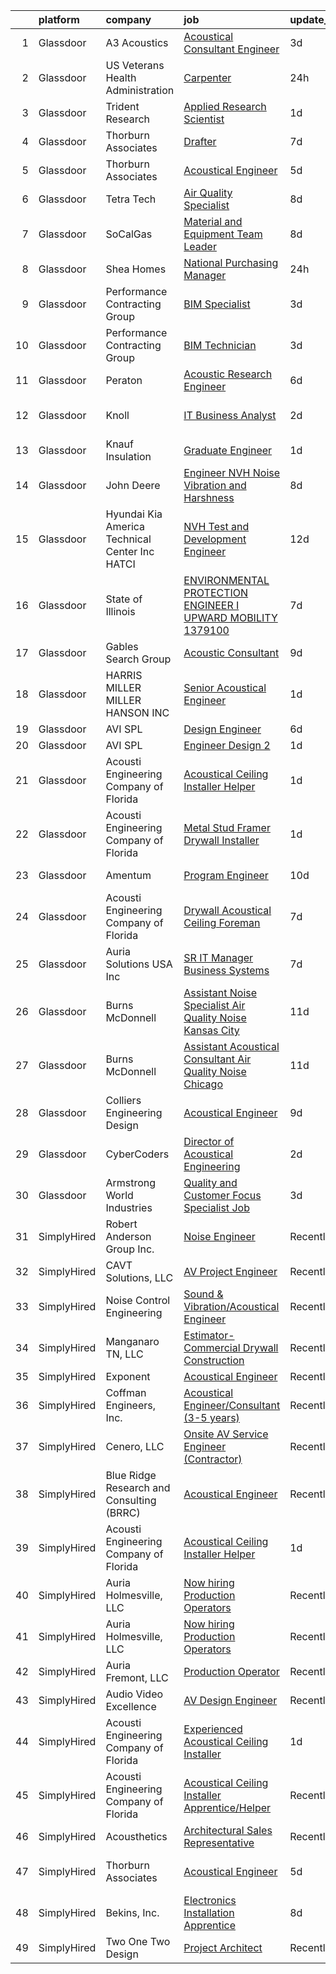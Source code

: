 

|    | platform    | company                                           | job                                                                                                                                                                                                                                                                                                                                                                                                                                                                                                                                                                                                                                                                                                                                                                                                                                                                                                                                                                                                                                                                                                                                                                                                                                                                                                                                                                                                                                                                                                              | update_time   | location                    |
|---:|:------------|:--------------------------------------------------|:-----------------------------------------------------------------------------------------------------------------------------------------------------------------------------------------------------------------------------------------------------------------------------------------------------------------------------------------------------------------------------------------------------------------------------------------------------------------------------------------------------------------------------------------------------------------------------------------------------------------------------------------------------------------------------------------------------------------------------------------------------------------------------------------------------------------------------------------------------------------------------------------------------------------------------------------------------------------------------------------------------------------------------------------------------------------------------------------------------------------------------------------------------------------------------------------------------------------------------------------------------------------------------------------------------------------------------------------------------------------------------------------------------------------------------------------------------------------------------------------------------------------|:--------------|:----------------------------|
|  1 | Glassdoor   | A3 Acoustics                                      | [Acoustical Consultant   Engineer](https://www.glassdoor.com/partner/jobListing.htm?pos=110&ao=1136043&s=58&guid=0000018109775c3d81c003bdf73cd432&src=GD_JOB_AD&t=SR&vt=w&cs=1_c6ec4105&cb=1653721226623&jobListingId=1007891214520&jrtk=3-0-1g44nen2ur0f7801-1g44nen3fhapd800-c242f298f175f66d-)                                                                                                                                                                                                                                                                                                                                                                                                                                                                                                                                                                                                                                                                                                                                                                                                                                                                                                                                                                                                                                                                                                                                                                                                                | 3d            | Seattle, WA                 |
|  2 | Glassdoor   | US Veterans Health Administration                 | [Carpenter](https://www.glassdoor.com/partner/jobListing.htm?pos=120&ao=1136043&s=58&guid=0000018109775c3d81c003bdf73cd432&src=GD_JOB_AD&t=SR&vt=w&cs=1_eed87a05&cb=1653721226624&jobListingId=1007899603337&jrtk=3-0-1g44nen2ur0f7801-1g44nen3fhapd800-25f54ead197506e3-)                                                                                                                                                                                                                                                                                                                                                                                                                                                                                                                                                                                                                                                                                                                                                                                                                                                                                                                                                                                                                                                                                                                                                                                                                                       | 24h           | Seattle, WA                 |
|  3 | Glassdoor   | Trident Research                                  | [Applied Research Scientist](https://www.glassdoor.com/partner/jobListing.htm?pos=102&ao=1110586&s=58&guid=0000018109775c3d81c003bdf73cd432&src=GD_JOB_AD&t=SR&vt=w&ea=1&cs=1_40915499&cb=1653721226622&jobListingId=1007896127896&cpc=444700D72F2ECBCE&jrtk=3-0-1g44nen2ur0f7801-1g44nen3fhapd800-b3b352e02bcc5554--6NYlbfkN0AFmDVK0OV5e6K1fiL6kgM8WbH70Gi4KG6XpGifDutAjCxLBL3d-SrkbaCZp0e7asW-ik3G8eSRBg4PeLyPfcmBvXg6M0utMm1-apNRolczdEHecCsDnQRZ3KB4x94gouXEvmVqji5Vlugnl2koly26T0cQcpd09fHec9sCh0a81OaGWI7K5rdkW7sC6KZs5-NJxY_fz_9UPsKYTWxOq2QrlEoRDZQ8X0uCA8BJJd0-inekCwzuK-JBAwEk-YnBFstMN1-A5IC7QEFw0rW37Cpy433qVM3_2tl0sqo1JSwiLkUJn7GNbfpHWbbe-tB70nTDz3_dWbyq9MFMcoAizvtTWqvPqB73cR3cSe7bYC04weQcsht8w1UBM8MyX8VM5827aSISUSjash9WVVJKmRgQ6FoFKRfH-GH23Qn9K8U1LF6HQW1fqj9Zy0LEXm59WbP7WblwU03z3fcdGQOxHS2M3OQRnk5RYosthFMaoqOtL8uF3Y2q-IXGCf1_8DAjauI%3D)                                                                                                                                                                                                                                                                                                                                                                                                                                                                                                                                                                                                                                              | 1d            | Austin, TX                  |
|  4 | Glassdoor   | Thorburn Associates                               | [Drafter](https://www.glassdoor.com/partner/jobListing.htm?pos=122&ao=1136043&s=58&guid=0000018109775c3d81c003bdf73cd432&src=GD_JOB_AD&t=SR&vt=w&cs=1_9dd2f809&cb=1653721226624&jobListingId=1007880702588&jrtk=3-0-1g44nen2ur0f7801-1g44nen3fhapd800-094969ef5d15aa72-)                                                                                                                                                                                                                                                                                                                                                                                                                                                                                                                                                                                                                                                                                                                                                                                                                                                                                                                                                                                                                                                                                                                                                                                                                                         | 7d            | Morrisville, NC             |
|  5 | Glassdoor   | Thorburn Associates                               | [Acoustical Engineer](https://www.glassdoor.com/partner/jobListing.htm?pos=114&ao=1136043&s=58&guid=0000018109775c3d81c003bdf73cd432&src=GD_JOB_AD&t=SR&vt=w&cs=1_a01c0162&cb=1653721226623&jobListingId=1007882520867&jrtk=3-0-1g44nen2ur0f7801-1g44nen3fhapd800-1c762cffc472f04b-)                                                                                                                                                                                                                                                                                                                                                                                                                                                                                                                                                                                                                                                                                                                                                                                                                                                                                                                                                                                                                                                                                                                                                                                                                             | 5d            | Charlotte, NC               |
|  6 | Glassdoor   | Tetra Tech                                        | [Air Quality Specialist](https://www.glassdoor.com/partner/jobListing.htm?pos=124&ao=1136043&s=58&guid=0000018109775c3d81c003bdf73cd432&src=GD_JOB_AD&t=SR&vt=w&cs=1_8b8b67d8&cb=1653721226625&jobListingId=1007876582070&jrtk=3-0-1g44nen2ur0f7801-1g44nen3fhapd800-a0560b8bc1d86053-)                                                                                                                                                                                                                                                                                                                                                                                                                                                                                                                                                                                                                                                                                                                                                                                                                                                                                                                                                                                                                                                                                                                                                                                                                          | 8d            | Boston, MA                  |
|  7 | Glassdoor   | SoCalGas                                          | [Material and Equipment Team Leader](https://www.glassdoor.com/partner/jobListing.htm?pos=104&ao=1110586&s=58&guid=0000018109775c3d81c003bdf73cd432&src=GD_JOB_AD&t=SR&vt=w&cs=1_096a930c&cb=1653721226622&jobListingId=1007877493951&cpc=334ABAF5D42DC775&jrtk=3-0-1g44nen2ur0f7801-1g44nen3fhapd800-baa5d326201133dd--6NYlbfkN0AkrHGt-KH9NLJWrZDpHMbMxGLC98GtWQdb1-pOhsz1tP8PqLGUrTNneVaje-NIqL_0D_WMUc6Tmq0BNSneExwJXVO-uIoN0Fu-948k-wTdhUvNF85cpklenq5sGxDRZPI2VuVjjjbVR6BOsdcRrtq7Q6OHtt6PjKIeNaKmUbg-iE7_yBnyxMECxlplBsRWzqn02IfF80H9dghUzEBPqJElfqymMSGHPyDwFoAwbewz3h9few5AJQOCDL7SvUruuc-g4-kswe2K4kjpbUYhMEE9jOZ9BVmgK2QzQFNn7AOUwF_vO6erVmCoJNOhffgFsEhBfKEBbdJjC5gpfkLWt_JJmPra3NiDvLLIpFdWjO9xWA4zUidrnMNnzAe9LmSXj-Rn7Dr87ZtL3Z9UvL54YwBpMAm4bLxbnrHvxcNi9ET88lSGXM604L76rhOwjY96ZKKWBNPwzC4FlIXqBvsHkl2cdOeTm4EkZ68LcjSkP8IUEsh5Owjv4WYCZQAtFJ_-2RYQhUliDXYvqhD2_F362SwcwHLVe0tn9aGkQfWggQIHn2JXXqoR2T2UcrPdld4j4-RE-DB22UwQ-g%3D%3D)                                                                                                                                                                                                                                                                                                                                                                                                                                                                                                                                                             | 8d            | Pico Rivera, CA             |
|  8 | Glassdoor   | Shea Homes                                        | [National Purchasing Manager](https://www.glassdoor.com/partner/jobListing.htm?pos=113&ao=1136043&s=58&guid=0000018109775c3d81c003bdf73cd432&src=GD_JOB_AD&t=SR&vt=w&cs=1_72c636d0&cb=1653721226623&jobListingId=1007899282515&jrtk=3-0-1g44nen2ur0f7801-1g44nen3fhapd800-637366d836c9f356-)                                                                                                                                                                                                                                                                                                                                                                                                                                                                                                                                                                                                                                                                                                                                                                                                                                                                                                                                                                                                                                                                                                                                                                                                                     | 24h           | Scottsdale, AZ              |
|  9 | Glassdoor   | Performance Contracting Group                     | [BIM Specialist](https://www.glassdoor.com/partner/jobListing.htm?pos=116&ao=1136043&s=58&guid=0000018109775c3d81c003bdf73cd432&src=GD_JOB_AD&t=SR&vt=w&cs=1_a91a3ebc&cb=1653721226623&jobListingId=1007889564110&jrtk=3-0-1g44nen2ur0f7801-1g44nen3fhapd800-6a06d79447d227bf-)                                                                                                                                                                                                                                                                                                                                                                                                                                                                                                                                                                                                                                                                                                                                                                                                                                                                                                                                                                                                                                                                                                                                                                                                                                  | 3d            | Ashburn, VA                 |
| 10 | Glassdoor   | Performance Contracting Group                     | [BIM Technician](https://www.glassdoor.com/partner/jobListing.htm?pos=125&ao=1136043&s=58&guid=0000018109775c3d81c003bdf73cd432&src=GD_JOB_AD&t=SR&vt=w&cs=1_465ef61a&cb=1653721226625&jobListingId=1007889564081&jrtk=3-0-1g44nen2ur0f7801-1g44nen3fhapd800-a969f34ac86ec157-)                                                                                                                                                                                                                                                                                                                                                                                                                                                                                                                                                                                                                                                                                                                                                                                                                                                                                                                                                                                                                                                                                                                                                                                                                                  | 3d            | Holliston, MA               |
| 11 | Glassdoor   | Peraton                                           | [Acoustic Research Engineer](https://www.glassdoor.com/partner/jobListing.htm?pos=101&ao=1110586&s=58&guid=0000018109775c3d81c003bdf73cd432&src=GD_JOB_AD&t=SR&vt=w&cs=1_99e59d9f&cb=1653721226621&jobListingId=1007881751566&cpc=AF1E4A3695F490BE&jrtk=3-0-1g44nen2ur0f7801-1g44nen3fhapd800-93640ea085761e70--6NYlbfkN0Cx7R8OmodZU4Ze4hnUhR0Myw3_voyDLMHXumN7ynSuTrXceT3foN28OOGtcbbQ_76zhqZyhYa7pEo0kT6JqjNGp6JbtTZaTLKCZwEZBTZGKWDdcNR5l-5PjngxXsxD8sh-oB1L3-fgx6lyvxyTPj_jdTdz-0hS-KZWQFmb0luZhDDk_Ug42qWgCwhdYMhyqRg6SpxkpjohBPU0NhaMLoYaaj_IYhQRqrT_cpyORp1fhKt4FGCNKaCtMqu5KB6YAT_Qw_QCgGwjBCPQuayNXD9PdlGAAckEEX-IVmPvsKDBY31lT-GGVeruDZolLTNDYqPGR7ciotL2TbEa0dgtLUrr_Qrak-g3_nrgJrVIzxrmaMu1OIKrCzulMHm8wGwN4GG1WEAdFNiD1MT2nVTjT7oGAaWl5nSW8zl_wp30tQPyn3GLiIjbHOTAEgSQIVS8_6yuOkeaQ6wlWxRfMD2gw0Pi0dj2LpUQNqSXtPDNZDahJALODmFbpRNKlZvcNrQIy6sc1aRe4_tClpU_XRwhjKF71CUzVTx9Wx5cV1crcHkVfiGuIdiD5fRb5QQg_CLQ3ZXj_n-xGRN3lt1mpFlFltk4Ntq-7k1Au-cDu12kHcDeacQlbvS1E8oAux_Fe7yvHNIiJBb1xdB4VB7_jnbBXjHeMfojmWjIOmDF8xS4NtnWDvYhKs3Tf3uBZBkUp7SNKLI6X3nUmk_8SbcXQ4y1igGYB7MzbgocPz5AOzcBDsmCUDAB0gUJFUq89WbnD2SaIXnsqw_V7ledh-tG4MvEYxZDkyzhczWDxFYszPSPbve5TD9GYiISdAcgavYg7BY2x0Vewj_yx_e5MKUXM44xrDHMDL5LkmAQZyz4HAfd2ETPHjuLnsjZEzRvGygeOYf3r9KWeL32P9bOPxMjRvhkul3iAWamlVHK0guVxDXxNGruMutZs0aBVypmEv5oIrXUgB8znaE_MKYr8veKMBUb0YqN0qC4qzbvygcJXvk_38FJvaxgDWHloXEAxN7dInM8xbzGEaDZ3Vbt-zH9rht0Mr9j3dau8KmjfNRPzP9tI0hZ1Bk84AE5AxEYQDQZdvIgSvFPxZZ5ZmeLxSqZg458tJZEUwWF4mXnIQswUJxcs7mD_OHJoiXUIAtE) | 6d            | Bethesda, MD                |
| 12 | Glassdoor   | Knoll                                             | [IT Business Analyst](https://www.glassdoor.com/partner/jobListing.htm?pos=108&ao=1136043&s=58&guid=0000018109775c3d81c003bdf73cd432&src=GD_JOB_AD&t=SR&vt=w&ea=1&cs=1_7e6597bb&cb=1653721226623&jobListingId=1007893847519&jrtk=3-0-1g44nen2ur0f7801-1g44nen3fhapd800-38ceeb76d1a6dacd-)                                                                                                                                                                                                                                                                                                                                                                                                                                                                                                                                                                                                                                                                                                                                                                                                                                                                                                                                                                                                                                                                                                                                                                                                                        | 2d            | East Greenville, PA         |
| 13 | Glassdoor   | Knauf Insulation                                  | [Graduate Engineer](https://www.glassdoor.com/partner/jobListing.htm?pos=119&ao=1136043&s=58&guid=0000018109775c3d81c003bdf73cd432&src=GD_JOB_AD&t=SR&vt=w&ea=1&cs=1_b51f90a0&cb=1653721226624&jobListingId=1007894878610&jrtk=3-0-1g44nen2ur0f7801-1g44nen3fhapd800-7cd26429c1a75225-)                                                                                                                                                                                                                                                                                                                                                                                                                                                                                                                                                                                                                                                                                                                                                                                                                                                                                                                                                                                                                                                                                                                                                                                                                          | 1d            | Shasta Lake, CA             |
| 14 | Glassdoor   | John Deere                                        | [Engineer  NVH  Noise  Vibration  and Harshness ](https://www.glassdoor.com/partner/jobListing.htm?pos=111&ao=1136043&s=58&guid=0000018109775c3d81c003bdf73cd432&src=GD_JOB_AD&t=SR&vt=w&cs=1_063b4414&cb=1653721226623&jobListingId=1007877027645&jrtk=3-0-1g44nen2ur0f7801-1g44nen3fhapd800-85e86d21f7d44ad4-)                                                                                                                                                                                                                                                                                                                                                                                                                                                                                                                                                                                                                                                                                                                                                                                                                                                                                                                                                                                                                                                                                                                                                                                                 | 8d            | Dubuque, IA                 |
| 15 | Glassdoor   | Hyundai Kia America Technical Center  Inc   HATCI | [NVH Test and Development Engineer](https://www.glassdoor.com/partner/jobListing.htm?pos=130&ao=1136043&s=58&guid=0000018109775c3d81c003bdf73cd432&src=GD_JOB_AD&t=SR&vt=w&ea=1&cs=1_27bf5982&cb=1653721226625&jobListingId=1007864989390&jrtk=3-0-1g44nen2ur0f7801-1g44nen3fhapd800-92c0ca2994cd4da6-)                                                                                                                                                                                                                                                                                                                                                                                                                                                                                                                                                                                                                                                                                                                                                                                                                                                                                                                                                                                                                                                                                                                                                                                                          | 12d           | Irvine, CA                  |
| 16 | Glassdoor   | State of Illinois                                 | [ENVIRONMENTAL PROTECTION ENGINEER I  UPWARD MOBILITY  1379100](https://www.glassdoor.com/partner/jobListing.htm?pos=123&ao=1136043&s=58&guid=0000018109775c3d81c003bdf73cd432&src=GD_JOB_AD&t=SR&vt=w&cs=1_47e201a0&cb=1653721226624&jobListingId=1007880045114&jrtk=3-0-1g44nen2ur0f7801-1g44nen3fhapd800-ca7018c2b1376043-)                                                                                                                                                                                                                                                                                                                                                                                                                                                                                                                                                                                                                                                                                                                                                                                                                                                                                                                                                                                                                                                                                                                                                                                   | 7d            | Champaign, IL               |
| 17 | Glassdoor   | Gables Search Group                               | [Acoustic Consultant](https://www.glassdoor.com/partner/jobListing.htm?pos=106&ao=1110586&s=58&guid=0000018109775c3d81c003bdf73cd432&src=GD_JOB_AD&t=SR&vt=w&ea=1&cs=1_9eb1c2ed&cb=1653721226623&jobListingId=1007873357524&cpc=AC285F3A3ECA6BB0&jrtk=3-0-1g44nen2ur0f7801-1g44nen3fhapd800-df3b0d9988ef6c65--6NYlbfkN0CZ1lEuAv6jxF-3oHFcpaf0lR-C2BPOLpDOrJR7xrRNgVUCVNy30M801Mw0EqxP5GBpbCGjBiEVxl-YjmmD6Q2_Ip4bJH5ymlJgLkfCCXRCGdOrMkHdq7ND4dPqmrbj9BygdAI59mOtxhHStEpaIegQpd_cNiA9hCZ9z87hK7mV7lRy11nm74NXJjShrZFXWu8kI4uFxp3RfXhAGObhnbjUFEHKJefELYyUK3AhoViZXYqAFkAM5yAobgXFpe-H8sNmb1T_z9Yj717hc2NYlJpRtXy6DuIoUhCwC2XwnCRFYLTAmAcM0Wmk_bjB6LVynbv9Kms0TWApDZ069btD0Ul8OsXNHWAOoqdcurqWiV3HH8ehe7uLYQHh9O6MJIZUUJyCkJAoJgETW_IWE0x8wnRYmmr7hNMssklxgA0owlW-_tDfXfHC73TtFqzRXl0s0dRePKo-fVtjDm4NT4_Yeh09ruclf8yz0YdXetup1Qw6gKutxkSBCDNCZPRCuw3rJ4hoKCmAC3_h4nKoR1esAVrSBp2-jiogXmH11b9RJUAuZnUoGQuC7mS1)                                                                                                                                                                                                                                                                                                                                                                                                                                                                                                                                                                                                   | 9d            | New York, NY                |
| 18 | Glassdoor   | HARRIS MILLER MILLER   HANSON INC                 | [Senior Acoustical Engineer](https://www.glassdoor.com/partner/jobListing.htm?pos=118&ao=1136043&s=58&guid=0000018109775c3d81c003bdf73cd432&src=GD_JOB_AD&t=SR&vt=w&ea=1&cs=1_97d7f6c9&cb=1653721226624&jobListingId=1007895212463&jrtk=3-0-1g44nen2ur0f7801-1g44nen3fhapd800-5bc1fef471d0d1c6-)                                                                                                                                                                                                                                                                                                                                                                                                                                                                                                                                                                                                                                                                                                                                                                                                                                                                                                                                                                                                                                                                                                                                                                                                                 | 1d            | Remote                      |
| 19 | Glassdoor   | AVI SPL                                           | [Design Engineer](https://www.glassdoor.com/partner/jobListing.htm?pos=127&ao=1136043&s=58&guid=0000018109775c3d81c003bdf73cd432&src=GD_JOB_AD&t=SR&vt=w&cs=1_9da4023d&cb=1653721226625&jobListingId=1007881020281&jrtk=3-0-1g44nen2ur0f7801-1g44nen3fhapd800-d4d516ace98aef37-)                                                                                                                                                                                                                                                                                                                                                                                                                                                                                                                                                                                                                                                                                                                                                                                                                                                                                                                                                                                                                                                                                                                                                                                                                                 | 6d            | Franklin, TN                |
| 20 | Glassdoor   | AVI SPL                                           | [Engineer Design 2](https://www.glassdoor.com/partner/jobListing.htm?pos=126&ao=1136043&s=58&guid=0000018109775c3d81c003bdf73cd432&src=GD_JOB_AD&t=SR&vt=w&cs=1_f788d1d2&cb=1653721226625&jobListingId=1007894393753&jrtk=3-0-1g44nen2ur0f7801-1g44nen3fhapd800-e0030623160c666f-)                                                                                                                                                                                                                                                                                                                                                                                                                                                                                                                                                                                                                                                                                                                                                                                                                                                                                                                                                                                                                                                                                                                                                                                                                               | 1d            | Houston, TX                 |
| 21 | Glassdoor   | Acousti Engineering Company of Florida            | [Acoustical Ceiling Installer Helper](https://www.glassdoor.com/partner/jobListing.htm?pos=107&ao=1136043&s=58&guid=0000018109775c3d81c003bdf73cd432&src=GD_JOB_AD&t=SR&vt=w&ea=1&cs=1_830c9252&cb=1653721226622&jobListingId=1007895192623&jrtk=3-0-1g44nen2ur0f7801-1g44nen3fhapd800-23f2fb345039ec1a-)                                                                                                                                                                                                                                                                                                                                                                                                                                                                                                                                                                                                                                                                                                                                                                                                                                                                                                                                                                                                                                                                                                                                                                                                        | 1d            | Lake Worth, FL              |
| 22 | Glassdoor   | Acousti Engineering Company of Florida            | [Metal Stud Framer Drywall Installer](https://www.glassdoor.com/partner/jobListing.htm?pos=129&ao=1136043&s=58&guid=0000018109775c3d81c003bdf73cd432&src=GD_JOB_AD&t=SR&vt=w&ea=1&cs=1_eae9778f&cb=1653721226625&jobListingId=1007895557299&jrtk=3-0-1g44nen2ur0f7801-1g44nen3fhapd800-0e0c9993d88d6aed-)                                                                                                                                                                                                                                                                                                                                                                                                                                                                                                                                                                                                                                                                                                                                                                                                                                                                                                                                                                                                                                                                                                                                                                                                        | 1d            | Charleston, SC              |
| 23 | Glassdoor   | Amentum                                           | [Program Engineer](https://www.glassdoor.com/partner/jobListing.htm?pos=117&ao=1136043&s=58&guid=0000018109775c3d81c003bdf73cd432&src=GD_JOB_AD&t=SR&vt=w&cs=1_7f7d3f85&cb=1653721226624&jobListingId=1007870576336&jrtk=3-0-1g44nen2ur0f7801-1g44nen3fhapd800-7f036ec0a8c6f9b4-)                                                                                                                                                                                                                                                                                                                                                                                                                                                                                                                                                                                                                                                                                                                                                                                                                                                                                                                                                                                                                                                                                                                                                                                                                                | 10d           | West Palm Beach, FL         |
| 24 | Glassdoor   | Acousti Engineering Company of Florida            | [Drywall Acoustical Ceiling Foreman](https://www.glassdoor.com/partner/jobListing.htm?pos=109&ao=1136043&s=58&guid=0000018109775c3d81c003bdf73cd432&src=GD_JOB_AD&t=SR&vt=w&ea=1&cs=1_1564abab&cb=1653721226623&jobListingId=1007879937194&jrtk=3-0-1g44nen2ur0f7801-1g44nen3fhapd800-47509a7f066cb513-)                                                                                                                                                                                                                                                                                                                                                                                                                                                                                                                                                                                                                                                                                                                                                                                                                                                                                                                                                                                                                                                                                                                                                                                                         | 7d            | Cocoa, FL                   |
| 25 | Glassdoor   | Auria Solutions USA  Inc                          | [SR IT Manager  Business Systems](https://www.glassdoor.com/partner/jobListing.htm?pos=128&ao=1136043&s=58&guid=0000018109775c3d81c003bdf73cd432&src=GD_JOB_AD&t=SR&vt=w&ea=1&cs=1_277a1fbe&cb=1653721226625&jobListingId=1007880025100&jrtk=3-0-1g44nen2ur0f7801-1g44nen3fhapd800-775b48d4b083f495-)                                                                                                                                                                                                                                                                                                                                                                                                                                                                                                                                                                                                                                                                                                                                                                                                                                                                                                                                                                                                                                                                                                                                                                                                            | 7d            | Southfield, MI              |
| 26 | Glassdoor   | Burns   McDonnell                                 | [Assistant Noise Specialist   Air Quality   Noise  Kansas City ](https://www.glassdoor.com/partner/jobListing.htm?pos=121&ao=1136043&s=58&guid=0000018109775c3d81c003bdf73cd432&src=GD_JOB_AD&t=SR&vt=w&cs=1_8a6e0c5c&cb=1653721226624&jobListingId=1007867567859&jrtk=3-0-1g44nen2ur0f7801-1g44nen3fhapd800-4ead6d1f02636142-)                                                                                                                                                                                                                                                                                                                                                                                                                                                                                                                                                                                                                                                                                                                                                                                                                                                                                                                                                                                                                                                                                                                                                                                  | 11d           | Kansas City, MO             |
| 27 | Glassdoor   | Burns   McDonnell                                 | [Assistant Acoustical Consultant   Air Quality   Noise  Chicago ](https://www.glassdoor.com/partner/jobListing.htm?pos=112&ao=1136043&s=58&guid=0000018109775c3d81c003bdf73cd432&src=GD_JOB_AD&t=SR&vt=w&cs=1_cfc0fb60&cb=1653721226623&jobListingId=1007866820405&jrtk=3-0-1g44nen2ur0f7801-1g44nen3fhapd800-2ab8d7469b5495f4-)                                                                                                                                                                                                                                                                                                                                                                                                                                                                                                                                                                                                                                                                                                                                                                                                                                                                                                                                                                                                                                                                                                                                                                                 | 11d           | Chicago, IL                 |
| 28 | Glassdoor   | Colliers Engineering   Design                     | [Acoustical Engineer](https://www.glassdoor.com/partner/jobListing.htm?pos=115&ao=1136043&s=58&guid=0000018109775c3d81c003bdf73cd432&src=GD_JOB_AD&t=SR&vt=w&cs=1_17ed4b9c&cb=1653721226623&jobListingId=1007873334603&jrtk=3-0-1g44nen2ur0f7801-1g44nen3fhapd800-a54be5aaf1486e7e-)                                                                                                                                                                                                                                                                                                                                                                                                                                                                                                                                                                                                                                                                                                                                                                                                                                                                                                                                                                                                                                                                                                                                                                                                                             | 9d            | Rochester, NY               |
| 29 | Glassdoor   | CyberCoders                                       | [Director of Acoustical Engineering](https://www.glassdoor.com/partner/jobListing.htm?pos=105&ao=1110586&s=58&guid=0000018109775c3d81c003bdf73cd432&src=GD_JOB_AD&t=SR&vt=w&ea=1&cs=1_b398ea2a&cb=1653721226622&jobListingId=1007893278296&cpc=F4EED0218A761C36&jrtk=3-0-1g44nen2ur0f7801-1g44nen3fhapd800-795ffc0c6ad9fd3a--6NYlbfkN0CpFJQzrgRR8WqXWK1qKKEqALWJw739KlKqr2H-MSI4eoBlI4EFrmor2FYZMP3muM0vXWWUvLFvKmxQ7ROE02FBuOO4aGuaumxgxDNUo83iLkED1-NA_t6F7LA93muDnc6yZ_68chevlmA_nGCITBnZlJdqOfiwNXHUC3BiJU3REdbT1Jv55CStn48TERHZ8bDe2VDw-DWua49s4eybFlnV1sEsLBxwMLEZDIMW9vVVZGItg5gYeqYQkNXH_3YQM5LP5Ig_wXEsEaJQ68ffaBmRQz1BBnmI5o1bIscxP7bm7vuY-0Uv8qUwPx15NXV_AbU4AkDUAGDp-W3aikJz1jh7KmfZRBBhpXLeorPx3xGQPUgwQsYEE7g0KPLhqrZyKyugn5qKLdTs98cxK97TTC77Z_Z38xu2P5ElCJn7RnKaLLF2s7NSShjMJhH0XGABMwR-5ToqoA7GKACXOhaTB84Uj_XMNlwMcHJ-wN6KnUTi82UKzqNsft-8BrXZsR8xEOkW4pQj0DCPZa2dwzbIkOrT-a-vrjQsDf9sRp9hPi-8l0GULPV-KWrPPNJG519zWuogDCK8d7VK9kgpmpm48elO3kFHdS_lpuKvJQxZxLqNyvdETlPdbJN8wiE0OVnAeYOE43hqTK1x9pCLf8SUzFDS8fe-zdo58WoMJhnAvRPNpCqlpLeg3E1PTwebt_ogqlUzrVnzJqbSsOVK3e3oYmrj7EfrCXWSWTv8t1IdCUFC9zH7WpVjnCPuZGIggyblf9X0IurZZ2DDk_KnynrOr9ZLndXcikGsAalVbLlTGNtlcvZOU3QKYGo-6Z8rWwfpw2SJuc1MuCEE97HQk_fxLpQkXX3sdMosEBtfcXrS8cdGctbT9QEzVvtEddyztAnWCondyCo8mdFhCTp9-fM9DWj_uCDUtVjuRHDElyVe4rEMh-seZSUdHk327Un3gzKAfk5Hn5baEYDsQu15jJ7pJHzE3EyTPlz90iXIaRsBwz2Sw3sVz--WNiQFx_lsYfZfNLk%3D)                                                                                                      | 2d            | Austin, TX                  |
| 30 | Glassdoor   | Armstrong World Industries                        | [Quality and Customer Focus Specialist Job](https://www.glassdoor.com/partner/jobListing.htm?pos=103&ao=1110586&s=58&guid=0000018109775c3d81c003bdf73cd432&src=GD_JOB_AD&t=SR&vt=w&cs=1_a10b1c10&cb=1653721226622&jobListingId=1007890095214&cpc=1FDE87803EF93CD3&jrtk=3-0-1g44nen2ur0f7801-1g44nen3fhapd800-bfb51764d64b0a67--6NYlbfkN0DAm8vvJJD9Y3Etb11EBkS-MujQulL42x3uS2fFnoqOvAdIC64HSWNxkyOxXDVyoGvImdN4z23qZIwgjLFFuiV70yEzcXlLw5-Voc79umjksxIyUhycVJdxctyhZNWev0P18VCzhALhwdAL8mSgDlbO8-YiJOdCwFMhyl71Hg9y2SPI3WftYaqwhvQoP0srHGO7AN_v5tJP_HgPvgH51PdG0GQ3LcJZYdr40YA6YnSMULYBS5fLB6byO6WeFMqaQNJWZtHEBxZhKz4xrhhSBTljD8kuyFNgDwD0OhmMp5nS_dJ43gtQdCoou3jQbslDvmXI6fQar2OmNHDBnrjtZOhwdj0dUnqy-cp-Sip3NwE4N6194nCArqDX9T9UxsJkF-KAO8hn4b5ksED0x18Cb98EAlNZcNMPpOzDCV8VA6j4paHqcAyA_EytmG78lTmMqt5tt8HfnmopoQvgPAjPAByledVHeMNXmF_V635MryhpbKKRRr_D7O61E2E1Cq0ub9-NSfBksatPKh3-TzbiNQsvL-KsW0gdEHvA1iQI2AjvXteN16Dw_nx-xHFfEDb1a5TOyEMEpgf3N5tuaSft-xcLhAUAnw9QjP8%3D)                                                                                                                                                                                                                                                                                                                                                                                                                                                                                                                                    | 3d            | Warrington, FL              |
| 31 | SimplyHired | Robert Anderson Group Inc.                        | [Noise Engineer](https://www.simplyhired.com/job/cDVfwJH-JU5-yM38TBygwEaBW1plWiJydPdEDcaX2TDlAzDntcbhNQ?q=acoustical+engineering)                                                                                                                                                                                                                                                                                                                                                                                                                                                                                                                                                                                                                                                                                                                                                                                                                                                                                                                                                                                                                                                                                                                                                                                                                                                                                                                                                                                | Recently      | Detroit, MI                 |
| 32 | SimplyHired | CAVT Solutions, LLC                               | [AV Project Engineer](https://www.simplyhired.com/job/QyWO_lH0zp6hiPORvJqW7dv6dQq72igDnDnDg_0tKpIYvAC65Ytwmg?q=acoustical+engineering)                                                                                                                                                                                                                                                                                                                                                                                                                                                                                                                                                                                                                                                                                                                                                                                                                                                                                                                                                                                                                                                                                                                                                                                                                                                                                                                                                                           | Recently      | North Andover, MA           |
| 33 | SimplyHired | Noise Control Engineering                         | [Sound & Vibration/Acoustical Engineer](https://www.simplyhired.com/job/CDceFb5v_j1NCLBATcrmv4bMydXPH2pI1EIle-yEFeglI5YMjWrWuA?q=acoustical+engineering)                                                                                                                                                                                                                                                                                                                                                                                                                                                                                                                                                                                                                                                                                                                                                                                                                                                                                                                                                                                                                                                                                                                                                                                                                                                                                                                                                         | Recently      | Billerica, MA               |
| 34 | SimplyHired | Manganaro TN, LLC                                 | [Estimator- Commercial Drywall Construction](https://www.simplyhired.com/job/ppB5mxgyHUPhgC-HlBt5FWFUCljJhYHy194L2sAA5vOaXMFT2CBGmQ?q=acoustical+engineering)                                                                                                                                                                                                                                                                                                                                                                                                                                                                                                                                                                                                                                                                                                                                                                                                                                                                                                                                                                                                                                                                                                                                                                                                                                                                                                                                                    | Recently      | Nashville, TN               |
| 35 | SimplyHired | Exponent                                          | [Acoustical Engineer](https://www.simplyhired.com/job/o0kVEB8bQN6101DabSZExKihYen-XTxUc1O8gkjqYaCLle3s7WzVjg?q=acoustical+engineering)                                                                                                                                                                                                                                                                                                                                                                                                                                                                                                                                                                                                                                                                                                                                                                                                                                                                                                                                                                                                                                                                                                                                                                                                                                                                                                                                                                           | Recently      | Denver, CO                  |
| 36 | SimplyHired | Coffman Engineers, Inc.                           | [Acoustical Engineer/Consultant (3-5 years)](https://www.simplyhired.com/job/gDG3gxgg1fDU_EoRrSSZI2s7qxvHmutqHE2PnA9uKQpKecaEv2R_ow?q=acoustical+engineering)                                                                                                                                                                                                                                                                                                                                                                                                                                                                                                                                                                                                                                                                                                                                                                                                                                                                                                                                                                                                                                                                                                                                                                                                                                                                                                                                                    | Recently      | Duluth, GA                  |
| 37 | SimplyHired | Cenero, LLC                                       | [Onsite AV Service Engineer (Contractor)](https://www.simplyhired.com/job/L0txaO-AVpfQvKzg26TFCH3ySWb9G2VjuQzQTZZ1uUADXwo0HACskw?q=acoustical+engineering)                                                                                                                                                                                                                                                                                                                                                                                                                                                                                                                                                                                                                                                                                                                                                                                                                                                                                                                                                                                                                                                                                                                                                                                                                                                                                                                                                       | Recently      | San Francisco, CA           |
| 38 | SimplyHired | Blue Ridge Research and Consulting (BRRC)         | [Acoustical Engineer](https://www.simplyhired.com/job/zAqC881xgldT23Z7oBHHXqqeB6PvPVCSuXZEDRPe5omXh6MORUWRDw?q=acoustical+engineering)                                                                                                                                                                                                                                                                                                                                                                                                                                                                                                                                                                                                                                                                                                                                                                                                                                                                                                                                                                                                                                                                                                                                                                                                                                                                                                                                                                           | Recently      | Asheville, NC               |
| 39 | SimplyHired | Acousti Engineering Company of Florida            | [Acoustical Ceiling Installer Helper](https://www.simplyhired.com/job/RFmnmZd2I4xnUnXVlhVJi2BpZx4tajRq7urjCTJ6hfYa_1PDG5LLuw?q=acoustical+engineering)                                                                                                                                                                                                                                                                                                                                                                                                                                                                                                                                                                                                                                                                                                                                                                                                                                                                                                                                                                                                                                                                                                                                                                                                                                                                                                                                                           | 1d            | Lake Worth, FL +2 locations |
| 40 | SimplyHired | Auria Holmesville, LLC                            | [Now hiring Production Operators](https://www.simplyhired.com/job/rm_mRC2I9bz8ea5-bUND2lYkIatsz62st8JcOJegkfvaBeYMshoYxQ?q=acoustical+engineering)                                                                                                                                                                                                                                                                                                                                                                                                                                                                                                                                                                                                                                                                                                                                                                                                                                                                                                                                                                                                                                                                                                                                                                                                                                                                                                                                                               | Recently      | Holmesville, OH             |
| 41 | SimplyHired | Auria Holmesville, LLC                            | [Now hiring Production Operators](https://www.simplyhired.com/job/rm_mRC2I9bz8ea5-bUND2lYkIatsz62st8JcOJegkfvaBeYMshoYxQ?q=acoustical+engineering)                                                                                                                                                                                                                                                                                                                                                                                                                                                                                                                                                                                                                                                                                                                                                                                                                                                                                                                                                                                                                                                                                                                                                                                                                                                                                                                                                               | Recently      | Holmesville, OH             |
| 42 | SimplyHired | Auria Fremont, LLC                                | [Production Operator](https://www.simplyhired.com/job/kQw5l54DIDXCFDGmL8dxRnreGWMwtaVaFxZSv9xHVA07u0s7G9M5xQ?q=acoustical+engineering)                                                                                                                                                                                                                                                                                                                                                                                                                                                                                                                                                                                                                                                                                                                                                                                                                                                                                                                                                                                                                                                                                                                                                                                                                                                                                                                                                                           | Recently      | Fremont, OH                 |
| 43 | SimplyHired | Audio Video Excellence                            | [AV Design Engineer](https://www.simplyhired.com/job/DO8dN50-vBka59E3NXeQ0lkns9AifFe4hUXEI98yciZtYGeMeHeexg?q=acoustical+engineering)                                                                                                                                                                                                                                                                                                                                                                                                                                                                                                                                                                                                                                                                                                                                                                                                                                                                                                                                                                                                                                                                                                                                                                                                                                                                                                                                                                            | Recently      | Homewood, AL                |
| 44 | SimplyHired | Acousti Engineering Company of Florida            | [Experienced Acoustical Ceiling Installer](https://www.simplyhired.com/job/0WUw128sr4f18LAJ4-g5vN5b_Yc9rRP4eug1gl30zSgkXVbd1IjHoA?q=acoustical+engineering)                                                                                                                                                                                                                                                                                                                                                                                                                                                                                                                                                                                                                                                                                                                                                                                                                                                                                                                                                                                                                                                                                                                                                                                                                                                                                                                                                      | 1d            | Lake Worth, FL +2 locations |
| 45 | SimplyHired | Acousti Engineering Company of Florida            | [Acoustical Ceiling Installer Apprentice/Helper](https://www.simplyhired.com/job/DgX4ksdWI8iOVl99FEu9vWiXEr4rmVhWDZU0zrOWCE9gnqKRahlX1w?q=acoustical+engineering)                                                                                                                                                                                                                                                                                                                                                                                                                                                                                                                                                                                                                                                                                                                                                                                                                                                                                                                                                                                                                                                                                                                                                                                                                                                                                                                                                | Recently      | Alachua, FL +2 locations    |
| 46 | SimplyHired | Acousthetics                                      | [Architectural Sales Representative](https://www.simplyhired.com/job/rShMSRlinX71z4cFvPGN72wLhKIaVu1BRSjeEYvMzGdLhk8IOWZbSg?q=acoustical+engineering)                                                                                                                                                                                                                                                                                                                                                                                                                                                                                                                                                                                                                                                                                                                                                                                                                                                                                                                                                                                                                                                                                                                                                                                                                                                                                                                                                            | Recently      | California                  |
| 47 | SimplyHired | Thorburn Associates                               | [Acoustical Engineer](https://www.simplyhired.com/job/THO59Xa554dI0A7zeuGc6A_vF580fBLUGpp4QIsrrGgY7ptb8D8MJQ?q=acoustical+engineering)                                                                                                                                                                                                                                                                                                                                                                                                                                                                                                                                                                                                                                                                                                                                                                                                                                                                                                                                                                                                                                                                                                                                                                                                                                                                                                                                                                           | 5d            | Charlotte, NC +1 location   |
| 48 | SimplyHired | Bekins, Inc.                                      | [Electronics Installation Apprentice](https://www.simplyhired.com/job/9Vol3qX0YVBZp3irLDFxCQ0QqVueIGYLWW0aaGiuXB0IxspplDPLag?q=acoustical+engineering)                                                                                                                                                                                                                                                                                                                                                                                                                                                                                                                                                                                                                                                                                                                                                                                                                                                                                                                                                                                                                                                                                                                                                                                                                                                                                                                                                           | 8d            | Coopersville, MI            |
| 49 | SimplyHired | Two One Two Design                                | [Project Architect](https://www.simplyhired.com/job/4thFo_rYa3eLIf0prraXtI3UvpiXm2cTnvzqhhJjY3v2wF1-aRuCXQ?q=acoustical+engineering)                                                                                                                                                                                                                                                                                                                                                                                                                                                                                                                                                                                                                                                                                                                                                                                                                                                                                                                                                                                                                                                                                                                                                                                                                                                                                                                                                                             | Recently      | New York, NY                |